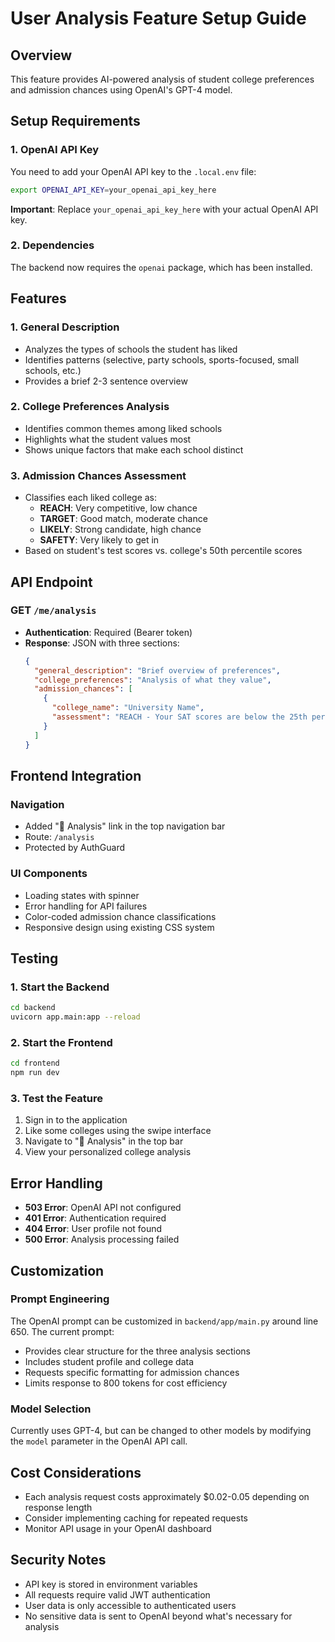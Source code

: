 # User Analysis Feature Setup Guide

## Overview
This feature provides AI-powered analysis of student college preferences and admission chances using OpenAI's GPT-4 model.

## Setup Requirements

### 1. OpenAI API Key
You need to add your OpenAI API key to the `.local.env` file:

```bash
export OPENAI_API_KEY=your_openai_api_key_here
```

**Important**: Replace `your_openai_api_key_here` with your actual OpenAI API key.

### 2. Dependencies
The backend now requires the `openai` package, which has been installed.

## Features

### 1. General Description
- Analyzes the types of schools the student has liked
- Identifies patterns (selective, party schools, sports-focused, small schools, etc.)
- Provides a brief 2-3 sentence overview

### 2. College Preferences Analysis
- Identifies common themes among liked schools
- Highlights what the student values most
- Shows unique factors that make each school distinct

### 3. Admission Chances Assessment
- Classifies each liked college as:
  - **REACH**: Very competitive, low chance
  - **TARGET**: Good match, moderate chance
  - **LIKELY**: Strong candidate, high chance
  - **SAFETY**: Very likely to get in
- Based on student's test scores vs. college's 50th percentile scores

## API Endpoint

### GET `/me/analysis`
- **Authentication**: Required (Bearer token)
- **Response**: JSON with three sections:
  ```json
  {
    "general_description": "Brief overview of preferences",
    "college_preferences": "Analysis of what they value",
    "admission_chances": [
      {
        "college_name": "University Name",
        "assessment": "REACH - Your SAT scores are below the 25th percentile"
      }
    ]
  }
  ```

## Frontend Integration

### Navigation
- Added "🧠 Analysis" link in the top navigation bar
- Route: `/analysis`
- Protected by AuthGuard

### UI Components
- Loading states with spinner
- Error handling for API failures
- Color-coded admission chance classifications
- Responsive design using existing CSS system

## Testing

### 1. Start the Backend
```bash
cd backend
uvicorn app.main:app --reload
```

### 2. Start the Frontend
```bash
cd frontend
npm run dev
```

### 3. Test the Feature
1. Sign in to the application
2. Like some colleges using the swipe interface
3. Navigate to "🧠 Analysis" in the top bar
4. View your personalized college analysis

## Error Handling

- **503 Error**: OpenAI API not configured
- **401 Error**: Authentication required
- **404 Error**: User profile not found
- **500 Error**: Analysis processing failed

## Customization

### Prompt Engineering
The OpenAI prompt can be customized in `backend/app/main.py` around line 650. The current prompt:
- Provides clear structure for the three analysis sections
- Includes student profile and college data
- Requests specific formatting for admission chances
- Limits response to 800 tokens for cost efficiency

### Model Selection
Currently uses GPT-4, but can be changed to other models by modifying the `model` parameter in the OpenAI API call.

## Cost Considerations

- Each analysis request costs approximately $0.02-0.05 depending on response length
- Consider implementing caching for repeated requests
- Monitor API usage in your OpenAI dashboard

## Security Notes

- API key is stored in environment variables
- All requests require valid JWT authentication
- User data is only accessible to authenticated users
- No sensitive data is sent to OpenAI beyond what's necessary for analysis
